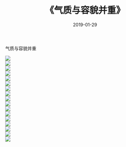 ﻿---
layout: post
title:  《气质与容貌并重》
date:   2019-01-29
img: http://pic.660000.xyz/1:down/唯美/2019/气质与容貌并重/000.jpg
categories: [美女, 清纯, 唯美]
---

气质与容貌并重

  ![](http://pic.660000.xyz/1:down/唯美/2019/气质与容貌并重/001.jpg) <br> ![](http://pic.660000.xyz/1:down/唯美/2019/气质与容貌并重/002.jpg) <br> ![](http://pic.660000.xyz/1:down/唯美/2019/气质与容貌并重/003.jpg) <br> ![](http://pic.660000.xyz/1:down/唯美/2019/气质与容貌并重/004.jpg) <br> ![](http://pic.660000.xyz/1:down/唯美/2019/气质与容貌并重/005.jpg) <br> ![](http://pic.660000.xyz/1:down/唯美/2019/气质与容貌并重/006.jpg) <br> ![](http://pic.660000.xyz/1:down/唯美/2019/气质与容貌并重/007.jpg) <br> ![](http://pic.660000.xyz/1:down/唯美/2019/气质与容貌并重/008.jpg) <br> ![](http://pic.660000.xyz/1:down/唯美/2019/气质与容貌并重/009.jpg) <br> ![](http://pic.660000.xyz/1:down/唯美/2019/气质与容貌并重/010.jpg) <br> ![](http://pic.660000.xyz/1:down/唯美/2019/气质与容貌并重/011.jpg) <br> ![](http://pic.660000.xyz/1:down/唯美/2019/气质与容貌并重/012.jpg) <br> ![](http://pic.660000.xyz/1:down/唯美/2019/气质与容貌并重/013.jpg) <br> ![](http://pic.660000.xyz/1:down/唯美/2019/气质与容貌并重/014.jpg) <br> ![](http://pic.660000.xyz/1:down/唯美/2019/气质与容貌并重/015.jpg) <br> ![](http://pic.660000.xyz/1:down/唯美/2019/气质与容貌并重/016.jpg) <br> ![](http://pic.660000.xyz/1:down/唯美/2019/气质与容貌并重/017.jpg) <br>